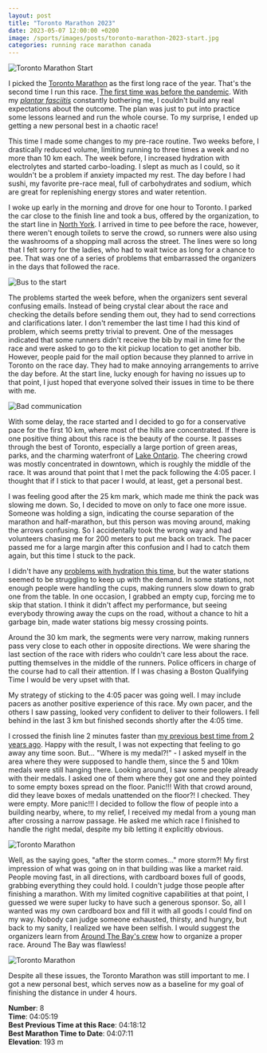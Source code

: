 ```yaml
---
layout: post
title: "Toronto Marathon 2023"
date: 2023-05-07 12:00:00 +0200
image: /sports/images/posts/toronto-marathon-2023-start.jpg
categories: running race marathon canada
---
```


![Toronto Marathon Start](/sports/images/posts/toronto-marathon-2023-start.jpg)

I picked the [Toronto Marathon](https://www.torontomarathon.com) as the first long race of the year. That's the second time I run this race. [The first time was before the pandemic](/sports/2019/05/toronto-marathon.html). With my _[plantar fasciitis](https://orthoinfo.aaos.org/en/diseases--conditions/plantar-fasciitis-and-bone-spurs/)_ constantly bothering me, I couldn't build any real expectations about the outcome. The plan was just to put into practice some lessons learned and run the whole course. To my surprise, I ended up getting a new personal best in a chaotic race!

<!-- more -->

This time I made some changes to my pre-race routine. Two weeks before, I drastically reduced volume, limiting running to three times a week and no more than 10 km each. The week before, I increased hydration with electrolytes and started carbo-loading. I slept as much as I could, so it wouldn't be a problem if anxiety impacted my rest. The day before I had sushi, my favorite pre-race meal, full of carbohydrates and sodium, which are great for replenishing energy stores and water retention.

I woke up early in the morning and drove for one hour to Toronto. I parked the car close to the finish line and took a bus, offered by the organization, to the start line in [North York](https://goo.gl/maps/7V3FtY3rYxxzuxCk7). I arrived in time to pee before the race, however, there weren't enough toilets to serve the crowd, so runners were also using the washrooms of a shopping mall across the street. The lines were so long that I felt sorry for the ladies, who had to wait twice as long for a chance to pee. That was one of a series of problems that embarrassed the organizers in the days that followed the race.

![Bus to the start](/sports/images/posts/toronto-marathon-2023-bus.jpg)

The problems started the week before, when the organizers sent several confusing emails. Instead of being crystal clear about the race and checking the details before sending them out, they had to send corrections and clarifications later. I don't remember the last time I had this kind of problem, which seems pretty trivial to prevent. One of the messages indicated that some runners didn't receive the bib by mail in time for the race and were asked to go to the kit pickup location to get another bib. However, people paid for the mail option because they planned to arrive in Toronto on the race day. They had to make annoying arrangements to arrive the day before. At the start line, lucky enough for having no issues up to that point, I just hoped that everyone solved their issues in time to be there with me.

![Bad communication](/sports/images/posts/toronto-marathon-2023-email.jpg)

With some delay, the race started and I decided to go for a conservative pace for the first 10 km, where most of the hills are concentrated. If there is one positive thing about this race is the beauty of the course. It passes through the best of Toronto, especially a large portion of green areas, parks, and the charming waterfront of [Lake Ontario](https://en.wikipedia.org/wiki/Lake_Ontario). The cheering crowd was mostly concentrated in downtown, which is roughly the middle of the race. It was around that point that I met the pack following the 4:05 pacer. I thought that if I stick to that pacer I would, at least, get a personal best.

I was feeling good after the 25 km mark, which made me think the pack was slowing me down. So, I decided to move on only to face one more issue. Someone was holding a sign, indicating the course separation of the marathon and half-marathon, but this person was moving around, making the arrows confusing. So I accidentally took the wrong way and had volunteers chasing me for 200 meters to put me back on track. The pacer passed me for a large margin after this confusion and I had to catch them again, but this time I stuck to the pack.

I didn't have any [problems with hydration this time](/sports/2022/05/ottawa-marathon.html), but the water stations seemed to be struggling to keep up with the demand. In some stations, not enough people were handling the cups, making runners slow down to grab one from the table. In one occasion, I grabbed an empty cup, forcing me to skip that station. I think it didn't affect my performance, but seeing everybody throwing away the cups on the road, without a chance to hit a garbage bin, made water stations big messy crossing points.

Around the 30 km mark, the segments were very narrow, making runners pass very close to each other in opposite directions. We were sharing the last section of the race with riders who couldn't care less about the race. putting themselves in the middle of the runners. Police officers in charge of the course had to call their attention. If I was chasing a Boston Qualifying Time I would be very upset with that.

My strategy of sticking to the 4:05 pacer was going well. I may include pacers as another positive experience of this race. My own pacer, and the others I saw passing, looked very confident to deliver to their followers. I fell behind in the last 3 km but finished seconds shortly after the 4:05 time.

I crossed the finish line 2 minutes faster than [my previous best time from 2 years ago](https://www.hildeberto.com/sports/2019/06/manitoba-marathon.html). Happy with the result, I was not expecting that feeling to go away any time soon. But... "Where is my medal?!" - I asked myself in the area where they were supposed to handle them, since the 5 and 10km medals were still hanging there. Looking around, I saw some people already with their medals. I asked one of them where they got one and they pointed to some empty boxes spread on the floor. Panic!!! With that crowd around, did they leave boxes of medals unattended on the floor?! I checked. They were empty. More panic!!! I decided to follow the flow of people into a building nearby, where, to my relief, I received my medal from a young man after crossing a narrow passage. He asked me which race I finished to handle the right medal, despite my bib letting it explicitly obvious.

![Toronto Marathon](/sports/images/posts/toronto-marathon-2023-medal.jpg)

Well, as the saying goes, "after the storm comes..." more storm?! My first impression of what was going on in that building was like a market raid. People moving fast, in all directions, with cardboard boxes full of goods, grabbing everything they could hold. I couldn't judge those people after finishing a marathon. With my limited cognitive capabilities at that point, I guessed we were super lucky to have such a generous sponsor. So, all I wanted was my own cardboard box and fill it with all goods I could find on my way. Nobody can judge someone exhausted, thirsty, and hungry, but back to my sanity, I realized we have been selfish. I would suggest the organizers learn from [Around The Bay's crew](https://bayrace.com/volunteer/) how to organize a proper race. Around The Bay was flawless!

![Toronto Marathon](/sports/images/posts/toronto-marathon-2023-goodies.jpg)

Despite all these issues, the Toronto Marathon was still important to me. I got a new personal best, which serves now as a baseline for my goal of finishing the distance in under 4 hours.

**Number**: 8\
**Time**: 04:05:19\
**Best Previous Time at this Race**: 04:18:12\
**Best Marathon Time to Date**: 04:07:11\
**Elevation**: 193 m
